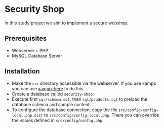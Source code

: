 # Security Shop

In this study project we aim to implement a secure webshop.

## Prerequisites
* Webserver + PHP
* MySQL Database Server

## Installation
* Make the `src` directory accessible via the webserver. If you use xampp you can use [xampp-here](https://github.com/erikhofer/xampp-here) to do this.
* Create a database called `security-shop`.
* Execute first `sql/schema.sql`, then `sql/products.sql` to preload the database schema and sample content.
* To configure the database connection, copy the file `src/config/config-local.php.dist` to `src/config/config-local.php`. There you can override the values defined in `src/config/config.php`.